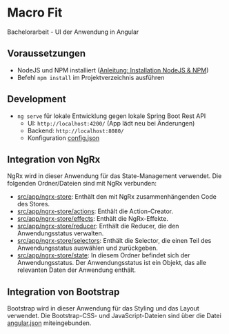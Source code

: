 # Macro Fit

Bachelorarbeit - UI der Anwendung in Angular

## Voraussetzungen

- NodeJS und NPM installiert ([Anleitung: Installation NodeJS & NPM](https://docs.npmjs.com/downloading-and-installing-node-js-and-npm))
- Befehl `npm install` im Projektverzeichnis ausführen

## Development

- `ng serve` für lokale Entwicklung gegen lokale Spring Boot Rest API
  - UI: `http://localhost:4200/` (App lädt neu bei Änderungen)
  - Backend: `http://localhost:8080/`
  - Konfiguration [config.json](src/assets/config/config.json)

## Integration von NgRx
NgRx wird in dieser Anwendung für das State-Management verwendet. Die folgenden Ordner/Dateien sind mit NgRx verbunden:

* [src/app/ngrx-store](src/app/ngrx-store): Enthält den mit NgRx zusammenhängenden Code des Stores.
* [src/app/ngrx-store/actions](src/app/ngrx-store/actions): Enthält die Action-Creator.
* [src/app/ngrx-store/effects](src/app/ngrx-store/effects): Enthält die NgRx-Effekte.
* [src/app/ngrx-store/reducer](src/app/ngrx-store/reducer): Enthält die Reducer, die den Anwendungsstatus verwalten.
* [src/app/ngrx-store/selectors](src/app/ngrx-store/selectors): Enthält die Selector, die einen Teil des Anwendungsstatus auswählen und zurückgeben.
* [src/app/ngrx-store/state](src/app/ngrx-store/state): In diesem Ordner befindet sich der Anwendungsstatus. Der Anwendungsstatus ist ein Objekt, das alle relevanten Daten der Anwendung enthält.

## Integration von Bootstrap
Bootstrap wird in dieser Anwendung für das Styling und das Layout verwendet. Die Bootstrap-CSS- und JavaScript-Dateien sind über die Datei [angular.json](angular.json) miteingebunden.
